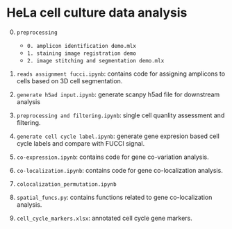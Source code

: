 # HeLa cell culture data analysis

0. ```preprocessing```
	* ```0. amplicon identification demo.mlx```
	* ```1. staining image registration demo```
	* ```2. image stitching and segmentation demo.mlx```

1. ```reads assignment fucci.ipynb```: contains code for assigning amplicons to cells based on 3D cell segmentation.
2. ```generate h5ad input.ipynb```: generate scanpy h5ad file for downstream analysis
3. ```preprocessing and filtering.ipynb```: single cell quanlity assessment and filtering.
4. ```generate cell cycle label.ipynb```: generate gene expresion based cell cycle labels and compare with FUCCI signal.
5. ```co-expression.ipynb```: contains code for gene co-variation analysis.

6. ```co-localization.ipynb```: contains code for gene co-localization analysis.

7. ```colocalization_permutation.ipynb```

8. ```spatial_funcs.py```: contains functions related to gene co-localization analysis.

9. ```cell_cycle_markers.xlsx```: annotated cell cycle gene markers.
